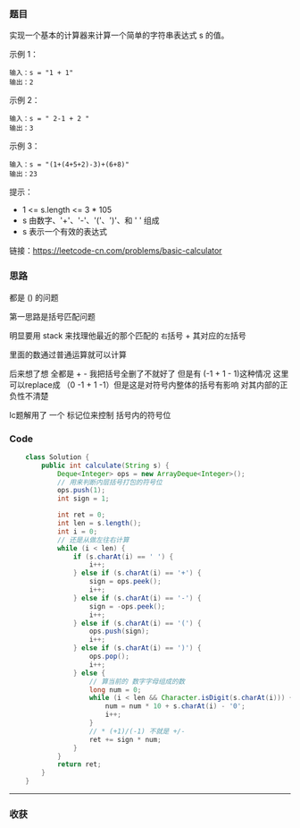 ### 题目

实现一个基本的计算器来计算一个简单的字符串表达式 s 的值。

示例 1：
```
输入：s = "1 + 1"
输出：2
```
示例 2：
```
输入：s = " 2-1 + 2 "
输出：3
```
示例 3：
```
输入：s = "(1+(4+5+2)-3)+(6+8)"
输出：23
```

提示：

- 1 <= s.length <= 3 * 105
- s 由数字、'+'、'-'、'('、')'、和 ' ' 组成
- s 表示一个有效的表达式

链接：https://leetcode-cn.com/problems/basic-calculator

### 思路

都是 () 的问题  

第一思路是括号匹配问题 

明显要用 stack 来找理他最近的那个匹配的 `右`括号 + 其对应的`左`括号

里面的数通过普通运算就可以计算

后来想了想 全都是 + - 我把括号全删了不就好了 但是有 (-1 + 1 - 1)这种情况 这里可以replace成 （0 -1 + 1 -1）但是这是对符号内整体的括号有影响 对其内部的正负性不清楚


lc题解用了 一个 标记位来控制 括号内的符号位 
### Code
```java
    class Solution {
        public int calculate(String s) {
            Deque<Integer> ops = new ArrayDeque<Integer>();
            // 用来判断内层括号打包的符号位
            ops.push(1);
            int sign = 1;

            int ret = 0;
            int len = s.length();
            int i = 0;
            // 还是从做左往右计算
            while (i < len) {
                if (s.charAt(i) == ' ') {
                    i++;
                } else if (s.charAt(i) == '+') {
                    sign = ops.peek();
                    i++;
                } else if (s.charAt(i) == '-') {
                    sign = -ops.peek();
                    i++;
                } else if (s.charAt(i) == '(') {
                    ops.push(sign);
                    i++;
                } else if (s.charAt(i) == ')') {
                    ops.pop();
                    i++;
                } else {
                    // 算当前的 数字字母组成的数
                    long num = 0;
                    while (i < len && Character.isDigit(s.charAt(i))) {
                        num = num * 10 + s.charAt(i) - '0';
                        i++;
                    }
                    // * (+1)/(-1) 不就是 +/-
                    ret += sign * num;
                }
            }
            return ret;
        }
    }
```
*** 
### 收获

